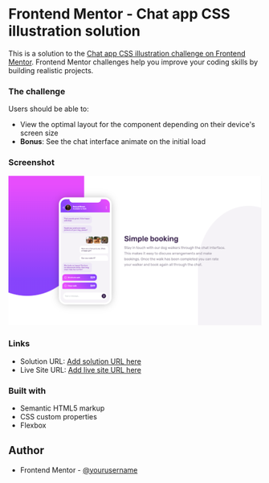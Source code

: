 # Frontend Mentor - Chat app CSS illustration solution

This is a solution to the [Chat app CSS illustration challenge on Frontend Mentor](https://www.frontendmentor.io/challenges/chat-app-css-illustration-O5auMkFqY). Frontend Mentor challenges help you improve your coding skills by building realistic projects. 


### The challenge

Users should be able to:

- View the optimal layout for the component depending on their device's screen size
- **Bonus**: See the chat interface animate on the initial load

### Screenshot

![](./design/desktop-design.png)


### Links

- Solution URL: [Add solution URL here](https://github.com/Violesol/chat-app.git)
- Live Site URL: [Add live site URL here](https://violesol.github.io/chat-app/)


### Built with

- Semantic HTML5 markup
- CSS custom properties
- Flexbox



## Author


- Frontend Mentor - [@yourusername](https://www.frontendmentor.io/profile/Violesol)


